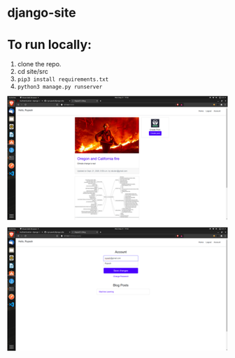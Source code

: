 # django-site

# To run locally:
1. clone the repo.
2. cd site/src
3. `pip3 install requirements.txt`
4. `python3 manage.py runserver`

![](screenshots/home.png)

![](screenshots/account.png)